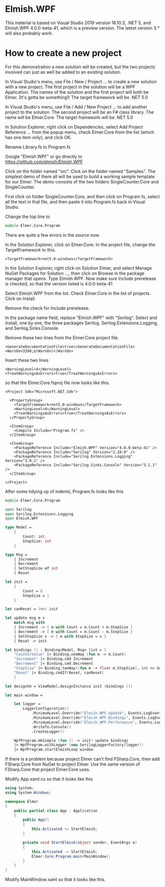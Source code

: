 # Elmish.WPF

This material is based on Visual Studio 2019 version 16.10.3, .NET 5, and Elmish.WPF 4.0.0-beta-41, which is a preview version. The latest version 3.* will also probably work.

# How to create a new project

For this demonstration a new solution will be created, but the two projects involved can just as well be added to an existing solution.

In Visual Studio's menu, use File / New / Project ... to create a new solution with a new project. The first project in the solution will be a WPF Application. The names of the solution and the first project will both be Elmer. (It's gotta be something!) The target framework will be .NET 5.0

In Visual Studio's menu, use File / Add / New Project ... to add another project to the solution. The second project will be an F# class library. The name will be Elmer.Core. The target framework will be .NET 5.0

In Solution Explorer, right click on Dependencies, select Add Project Reference ... from the popup menu, check Elmer.Core from the list (which has one item only), and click OK.

Rename Library.fs to Program.fs

Google "Elmish.WPF" or go directly to https://github.com/elmish/Elmish.WPF

Click on the folder named "src". Click on the folder named "Samples". The simplest demo of them all will be used to build a working sample template for our Elmer. The demo consists of the two folders SingleCounter.Core and SingleCounter.

First click on folder SingleCounter.Core, and then click on Program.fs, select all the text in that file, and then paste it into Program.fs back in Visual Studio.

Change the top line to

```fsharp
module Elmer.Core.Program
```

There are quite a few errors in the source now.

In the Solution Explorer, click on Elmer.Core. In the project file, change the TargetFramework to this.

```
<TargetFramework>net5.0-windows</TargetFramework>
```

In the Solution Explorer, right click on Solution Elmer, and select Manage NuGet Packages for Solution ..., then click on Browse in the package manager that opens. Type Elmish.WPF. Now make sure Include prerelease is checked, so that the version listed is 4.0.0-beta-41

Select Elmish.WPF from the list. Check Elmer.Core in the list of projects. Click on Install.

Remove the check for Include prerelease.

In the package name field, replace "Elmish.WPF" with "Serilog". Select and install, one by one, the three packages Serilog, Serilog.Extensions.Logging, and Serilog.Sinks.Console.

Remove these two lines from the Elmer.Core project file.

    <GenerateDocumentationFile>true</GenerateDocumentationFile>
    <WarnOn>3390;$(WarnOn)</WarnOn>

Insert these two lines

    <WarningLevel>4</WarningLevel>
    <TreatWarningsAsErrors>true</TreatWarningsAsErrors>

so that the Elmer.Core.fsproj file now looks like this.

```
<Project Sdk="Microsoft.NET.Sdk">

  <PropertyGroup>
    <TargetFramework>net5.0-windows</TargetFramework>
    <WarningLevel>4</WarningLevel>
    <TreatWarningsAsErrors>true</TreatWarningsAsErrors>
  </PropertyGroup>

  <ItemGroup>
    <Compile Include="Program.fs" />
  </ItemGroup>

  <ItemGroup>
    <PackageReference Include="Elmish.WPF" Version="4.0.0-beta-41" />
    <PackageReference Include="Serilog" Version="2.10.0" />
    <PackageReference Include="Serilog.Extensions.Logging" Version="3.0.1" />
    <PackageReference Include="Serilog.Sinks.Console" Version="3.1.1" />
  </ItemGroup>

</Project>
```

After some tidying up of indents, Program.fs looks like this

```fsharp
module Elmer.Core.Program

open Serilog
open Serilog.Extensions.Logging
open Elmish.WPF

type Model =
    {
        Count: int
        StepSize: int
    }

type Msg =
    | Increment
    | Decrement
    | SetStepSize of int
    | Reset

let init =
    {
        Count = 0
        StepSize = 1
    }

let canReset = (<>) init

let update msg m =
    match msg with
    | Increment -> { m with Count = m.Count + m.StepSize }
    | Decrement -> { m with Count = m.Count - m.StepSize }
    | SetStepSize x -> { m with StepSize = x }
    | Reset -> init

let bindings () : Binding<Model, Msg> list = [
    "CounterValue" |> Binding.oneWay (fun m -> m.Count)
    "Increment" |> Binding.cmd Increment
    "Decrement" |> Binding.cmd Decrement
    "StepSize" |> Binding.twoWay((fun m -> float m.StepSize), int >> SetStepSize)
    "Reset" |> Binding.cmdIf(Reset, canReset)
    ]

let designVm = ViewModel.designInstance init (bindings ())

let main window =

	let logger =
        LoggerConfiguration()
            .MinimumLevel.Override("Elmish.WPF.Update", Events.LogEventLevel.Verbose)
            .MinimumLevel.Override("Elmish.WPF.Bindings", Events.LogEventLevel.Verbose)
            .MinimumLevel.Override("Elmish.WPF.Performance", Events.LogEventLevel.Verbose)
            .WriteTo.Console()
            .CreateLogger()

    WpfProgram.mkSimple (fun () -> init) update bindings
    |> WpfProgram.withLogger (new SerilogLoggerFactory(logger))
    |> WpfProgram.startElmishLoop window
```

If there is a problem because project Elmer can't find FSharp.Core, then add FSharp.Core from NuGet to project Elmer. Use the same version of FSharp.Core that project Elmer.Core uses.

Modify App.xaml.cs so that it looks like this

```csharp
using System;
using System.Windows;

namespace Elmer
{
    public partial class App : Application
    {
        public App()
        {
            this.Activated += StartElmish;
        }

        private void StartElmish(object sender, EventArgs e)
        {
            this.Activated -= StartElmish;
            Elmer.Core.Program.main(MainWindow);
        }
    }
}
```

Modify MainWindow.xaml so that it looks like this.


